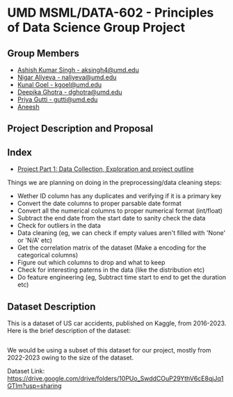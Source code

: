 # UMD MSML/DATA-602 - Principles of Data Science Group Project

## Group Members

- [Ashish Kumar Singh - aksingh4@umd.edu ]()
- [Nigar Aliyeva - naliyeva@umd.edu ]()
- [Kunal Goel - kgoel@umd.edu ](kgoel@umd.edu)
- [Deepika Ghotra - dghotra@umd.edu ](dghotra@umd.edu)
- [Priya Gutti - gutti@umd.edu](pgutti@umd.edu)
- [Aneesh ]()


## Project Description and Proposal

## Index

- [Project Part 1: Data Collection, Exploration and project outline](./Data%20Exploration.ipynb)

Things we are planning on doing in the preprocessing/data cleaning steps:
- Wether ID column has any duplicates and verifying if it is a primary key
- Convert the date columns to proper parsable date format
- Convert all the numerical columns to proper numerical format (int/float)
- Subtract the end date from the start date to sanity check the data
- Check for outliers in the data 
- Data cleaning (eg, we can check if empty values aren't filled with 'None' or 'N/A' etc)
- Get the correlation matrix of the dataset (Make a encoding for the categorical columns)
- Figure out which columns to drop and what to keep
- Check for interesting paterns in the data (like the distribution etc)
- Do feature engineering (eg, Subtract time start to end to get the duration etc)

## Dataset Description

This is a dataset of US car accidents, published on Kaggle, from 2016-2023. Here is the brief description of the dataset:
```This is a countrywide car accident dataset that covers 49 states of the USA. The accident data were collected from February 2016 to March 2023, using multiple APIs that provide streaming traffic incident (or event) data. These APIs broadcast traffic data captured by various entities, including the US and state departments of transportation, law enforcement agencies, traffic cameras, and traffic sensors within the road networks. The dataset currently contains approximately 7.7 million accident records. For more information about this dataset, please visit here.
``` 

We would be using a subset of this dataset for our project, mostly from 2022-2023 owing to the size of the dataset. 

Dataset Link: https://drive.google.com/drive/folders/10PUo_SwddCOuP29YthV6cE8qjJq1GTIm?usp=sharing